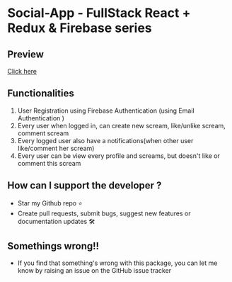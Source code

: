 # Social-App - FullStack React + Redux & Firebase series

## Preview
[Click here](https://social-app-59da7.firebaseapp.com/)

## Functionalities
1.  User Registration using Firebase Authentication (using Email Authentication )
2. Every user when logged in, can create new scream, like/unlike scream, comment scream
3. Every logged user also have a notifications(when other user like/comment her scream)
4. Every user can be view every profile and screams, but doesn't like or comment this scream

## How can I support the developer ?

* Star my Github repo ⭐
* Create pull requests, submit bugs, suggest new features or documentation updates 🛠

## Somethings wrong!!

- If you find that something's wrong with this package, you can let me know by raising an issue on the GitHub issue tracker
